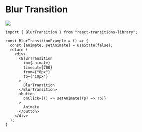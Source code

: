 # Blur Transition

![](https://media.giphy.com/media/514Nar03RkC72rBDH8/giphy.gif)


```tsx
import { BlurTransition } from "react-transitions-library";

const BlurTransitionExample = () => {
  const [animate, setAnimate] = useState(false);
  return (
    <div>
      <BlurTransition 
        in={animate}
        timeout={700}
        from={"0px"}
        to={"10px"}
      >
        BlurTransition
      </BlurTransition>
      <button
        onClick={() => setAnimate((p) => !p)}
      >
        Animate
      </button>
    </div>
  );
}
```